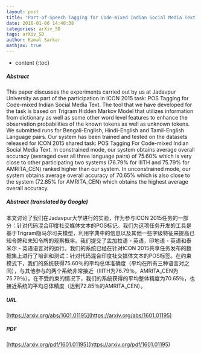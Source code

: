 ```yaml
---
layout: post
title: "Part-of-Speech Tagging for Code-mixed Indian Social Media Text at ICON 2015"
date: 2016-01-06 14:40:38
categories: arXiv_SD
tags: arXiv_SD
author: Kamal Sarkar
mathjax: true
---
```


* content
{:toc}

##### Abstract
This paper discusses the experiments carried out by us at Jadavpur University as part of the participation in ICON 2015 task: POS Tagging for Code-mixed Indian Social Media Text. The tool that we have developed for the task is based on Trigram Hidden Markov Model that utilizes information from dictionary as well as some other word level features to enhance the observation probabilities of the known tokens as well as unknown tokens. We submitted runs for Bengali-English, Hindi-English and Tamil-English Language pairs. Our system has been trained and tested on the datasets released for ICON 2015 shared task: POS Tagging For Code-mixed Indian Social Media Text. In constrained mode, our system obtains average overall accuracy (averaged over all three language pairs) of 75.60% which is very close to other participating two systems (76.79% for IIITH and 75.79% for AMRITA_CEN) ranked higher than our system. In unconstrained mode, our system obtains average overall accuracy of 70.65% which is also close to the system (72.85% for AMRITA_CEN) which obtains the highest average overall accuracy.

##### Abstract (translated by Google)
本文讨论了我们在Jadavpur大学进行的实验，作为参与ICON 2015任务的一部分：针对代码混合印度社交媒体文本的POS标记。我们为这项任务开发的工具是基于Trigram隐马尔可夫模型，利用字典中的信息以及其他一些字级特征来提高已知令牌和未知令牌的观察概率。我们提交了孟加拉语 - 英语，印地语 - 英语和泰米尔 - 英语语言对的运行。我们的系统已经在针对ICON 2015共享任务发布的数据集上进行了培训和测试：针对代码混合印度社交媒体文本的POS标签。在约束模式下，我们的系统获得75.60％的平均总体准确度（平均在所有三种语言对之间），与其他参与的两个系统非常接近（IIITH为76.79％，AMRITA_CEN为75.79％）。在不受约束的情况下，我们的系统获得的平均整体精度为70.65％，也接近系统的平均总体精度（达到72.85％的AMRITA_CEN）。

##### URL
[https://arxiv.org/abs/1601.01195](https://arxiv.org/abs/1601.01195)

##### PDF
[https://arxiv.org/pdf/1601.01195](https://arxiv.org/pdf/1601.01195)

